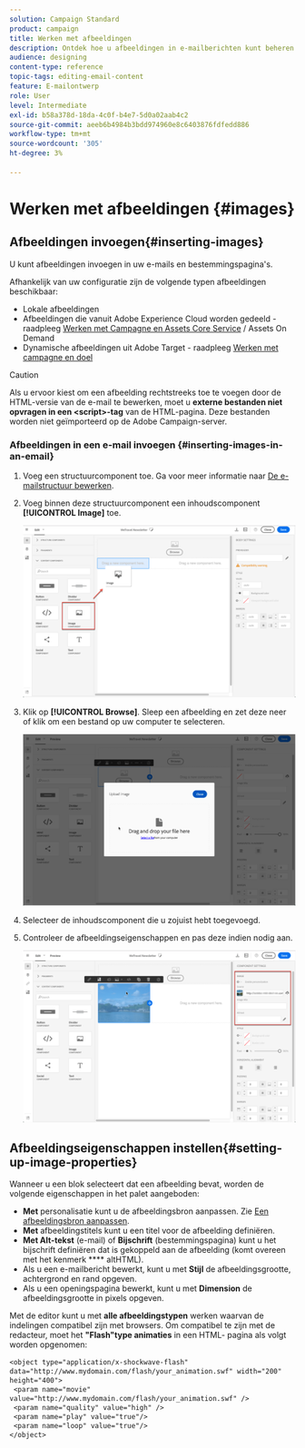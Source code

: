 ```yaml
---
solution: Campaign Standard
product: campaign
title: Werken met afbeeldingen
description: Ontdek hoe u afbeeldingen in e-mailberichten kunt beheren met de e-mailontwerper.
audience: designing
content-type: reference
topic-tags: editing-email-content
feature: E-mailontwerp
role: User
level: Intermediate
exl-id: b58a378d-18da-4c0f-b4e7-5d0a02aab4c2
source-git-commit: aeeb6b4984b3bdd974960e8c6403876fdfedd886
workflow-type: tm+mt
source-wordcount: '305'
ht-degree: 3%

---
```


# Werken met afbeeldingen {#images}

## Afbeeldingen invoegen{#inserting-images}

U kunt afbeeldingen invoegen in uw e-mails en bestemmingspagina&#39;s.

Afhankelijk van uw configuratie zijn de volgende typen afbeeldingen beschikbaar:

* Lokale afbeeldingen
* Afbeeldingen die vanuit Adobe Experience Cloud worden gedeeld - raadpleeg [Werken met Campagne en Assets Core Service](../../integrating/using/working-with-campaign-and-assets-core-service.md) / Assets On Demand
* Dynamische afbeeldingen uit Adobe Target - raadpleeg [Werken met campagne en doel](../../integrating/using/about-campaign-target-integration.md)

>[!CAUTION]
>
>Als u ervoor kiest om een afbeelding rechtstreeks toe te voegen door de HTML-versie van de e-mail te bewerken, moet u **externe bestanden niet opvragen in een &lt;script>-tag** van de HTML-pagina. Deze bestanden worden niet geïmporteerd op de Adobe Campaign-server.

### Afbeeldingen in een e-mail invoegen {#inserting-images-in-an-email}

1. Voeg een structuurcomponent toe. Ga voor meer informatie naar [De e-mailstructuur bewerken](../../designing/using/designing-from-scratch.md#defining-the-email-structure).
1. Voeg binnen deze structuurcomponent een inhoudscomponent **[!UICONTROL Image]** toe.

   ![](assets/des_insert_images_1.png)

1. Klik op **[!UICONTROL Browse]**. Sleep een afbeelding en zet deze neer of klik om een bestand op uw computer te selecteren.

   ![](assets/des_insert_images_2.png)

1. Selecteer de inhoudscomponent die u zojuist hebt toegevoegd.
1. Controleer de afbeeldingseigenschappen en pas deze indien nodig aan.

   ![](assets/des_insert_images_3.png)

## Afbeeldingseigenschappen instellen{#setting-up-image-properties}

Wanneer u een blok selecteert dat een afbeelding bevat, worden de volgende eigenschappen in het palet aangeboden:

* **Met** personalisatie kunt u de afbeeldingsbron aanpassen. Zie [Een afbeeldingsbron aanpassen](../../designing/using/personalization.md#personalizing-an-image-source).
* **Met** afbeeldingstitels kunt u een titel voor de afbeelding definiëren.
* **Met Alt-tekst**  (e-mail) of  **Bijschrift**  (bestemmingspagina) kunt u het bijschrift definiëren dat is gekoppeld aan de afbeelding (komt overeen met het kenmerk  **** altHTML).
* Als u een e-mailbericht bewerkt, kunt u met **Stijl** de afbeeldingsgrootte, achtergrond en rand opgeven.
* Als u een openingspagina bewerkt, kunt u met **Dimension** de afbeeldingsgrootte in pixels opgeven.

Met de editor kunt u met **alle afbeeldingstypen** werken waarvan de indelingen compatibel zijn met browsers. Om compatibel te zijn met de redacteur, moet het **&quot;Flash&quot;type animaties** in een HTML- pagina als volgt worden opgenomen:

```
<object type="application/x-shockwave-flash" data="http://www.mydomain.com/flash/your_animation.swf" width="200" height="400">
 <param name="movie" value="http://www.mydomain.com/flash/your_animation.swf" />
 <param name="quality" value="high" />
 <param name="play" value="true"/>
 <param name="loop" value="true"/> 
</object>
```

<!--
## Modifying images with the Adobe Creative SDK{#modifying-images-with-the-adobe-creative-sdk}

You can edit images and use a complete set of features powered by the Adobe Creative SDK to enhance your images directly in the content editor when editing emails or landing pages.

The image editor offers a powerful, full-featured image editing UI component that allows you to edit images and apply effects and frames, original high-quality stickers, beautiful overlays, fun features like tilt shift and color splash, pro-level adjustments and more.

To modify an image with the Adobe Creative SDK:

1. Select the image.
1. In the toolbar, click the Creative Cloud icon.

   ![](assets/des_creative_sdk_icon.png)

1. Select the tool you want to use through the icons on the top of the window to modify the image.

   ![](assets/email_designer_ccsdktoolbar.png)

1. Click **[!UICONTROL Save]** when modifications are done. The updated image is saved on Adobe Campaign server and ready to be used.

>[!NOTE]
>
>Tools offered in the image editor cannot be customized.
-->
